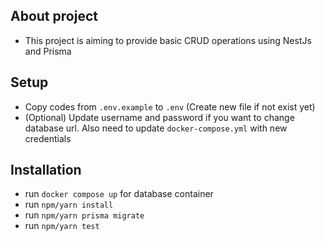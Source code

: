 ## About project
- This project is aiming to provide basic CRUD operations using NestJs and Prisma

  
## Setup

- Copy codes from `.env.example` to `.env` (Create new file if not exist yet)
- (Optional) Update username and password if you want to change database url. Also need to update `docker-compose.yml` with new credentials

## Installation

- run `docker compose up` for database container
- run `npm/yarn install`
- run `npm/yarn prisma migrate`
- run `npm/yarn test`